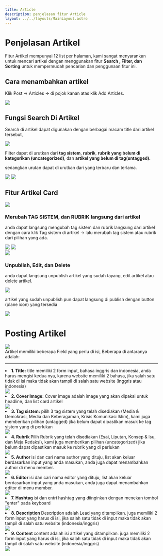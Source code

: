```yaml
---
title: Article
description: penjelasan fitur Article
layout: ../../layouts/MainLayout.astro
---
```


# Penjelasan Artikel

Fitur Artikel mempunyai 12 list per halaman, kami sangat menyarankan untuk mencari artikel dengan menggunakan fitur **Search , Filter, dan Sorting** untuk mempermudah pencarian dan penggunaan fitur ini.

## Cara menambahkan artikel

Klik Post -> Articles -> di pojok kanan atas klik Add Articles.

<div class="component-preview">
    <img src="https://i.im.ge/2023/03/05/7wJYKF.image.png">
</div>

## Fungsi Search Di Artikel

Search di artikel dapat digunakan dengan berbagai macam title dari artikel tersebut,

<div class="component-preview">
    <img src="https://i.im.ge/2023/03/06/7PIeh0.image.png">
</div>

Filter dapat di urutkan dari **tag sistem**, **rubrik**, **rubrik yang belum di kategorikan (uncategorized)**, dan **artikel yang belum di tag(untagged)**.

sedangkan urutan dapat di urutkan dari yang terbaru dan terlama.

<div class="component-preview">
    <img src="https://i.im.ge/2023/03/06/7PLUwh.image.png">
    <img src="https://i.im.ge/2023/03/06/7PLAKm.image.png">

</div>

## Fitur Artikel Card

<div class="component-preview">
  <img src="https://i.im.ge/2023/03/06/7PNzaJ.image.png">
</div>

### Merubah TAG SISTEM, dan RUBRIK langsung dari artikel

anda dapat langsung mengubah tag sistem dan rubrik langsung dari artikel dengan cara klik Tag sistem di artikel -> lalu merubah tag sistem atau rubrik dari pilihan yang ada.

<div class="component-preview">

<img src="https://i.im.ge/2023/03/06/7PU1SP.image.png">
<img src="https://i.im.ge/2023/03/06/7P5EBD.image.png">

</div>

<div class="component-preview">
  <img src="https://i.im.ge/2023/03/06/7PjHFL.image.png">
</div>

### Unpublish, Edit, dan Delete

anda dapat langsung unpublish artikel yang sudah tayang, edit artikel atau delete artikel.

<div class="component-preview">
  <img src="https://i.im.ge/2023/03/06/7PNppS.image.png">
  
</div>

artikel yang sudah unpublish pun dapat langsung di publish dengan button (plane icon) yang tersedia

<div class="component-preview">
  <img src="https://i.im.ge/2023/03/06/7PPU60.image.png">
  
</div>

# Posting Artikel
<div class="component-preview">
  <img src="https://i.im.ge/2023/03/06/7Ptju4.image.png">
  
</div>
Artikel memiliki beberapa Field yang perlu di isi, Beberapa di antaranya adalah: 
<hr/>
  <li><strong>1. Title:</strong> title memiliki 2 form input, bahasa inggris dan indonesia, anda harus mengisi kedua nya, karena website memiliki 2 bahasa, jika salah satu tidak di isi maka tidak akan tampil di salah satu website (inggris atau indonesia) </li>

  <img src="https://i.im.ge/2023/03/06/7PyrWC.image.png">
  
 
  
  </div>
  <li><strong>2. Cover Image:</strong> Cover image adalah image yang akan dipakai untuk headline, dan list card artikel </li>
  <img src="https://i.im.ge/2023/03/06/7PyFoq.image.png">
  
  <li><strong>3. Tag sistem:</strong> pilih 3 tag sistem yang telah disediakan (Media & Demokrasi, Media dan Keberagaman, Krisis Komunikasi Iklim), kami juga memberikan pilihan (untagged) jika belum dapat dipastikan masuk ke tag sistem yang di perlukan </li>
  
  <img src="https://i.im.ge/2023/03/06/7PtG48.image.png">

  <li><strong>4. Rubrik </strong> Pilih Rubrik yang telah disediakan (Esai, Liputan, Konsep & Isu, dan Meja Redaksi), kami juga memberikan pilihan (uncategorized) jika belum dapat dipastikan masuk ke rubrik yang di perlukan </li>

  <img src="https://i.im.ge/2023/03/06/7PyCb9.image.png">

  <li><strong>5. Author </strong> isi dan cari nama author yang dituju, list akan keluar berdasarkan input yang anda masukan, anda juga dapat menambahkan author di menu member. </li>

  <img src="https://i.im.ge/2023/03/06/7PyfGP.image.png">

<li><strong>6. Editor </strong> isi dan cari nama editor yang dituju, list akan keluar berdasarkan input yang anda masukan, anda juga dapat menambahkan editor di menu member. </li>

  <img src="https://i.im.ge/2023/03/06/7Pyppm.image.png">

  <li><strong>7. Hashtag </strong> isi dan entri hashtag yang diinginkan dengan menekan tombol "enter" pada keyboard</li>

  <img src="https://i.im.ge/2023/03/06/7PAo7x.image.png">

  <li><strong>8. Description </strong> Description adalah Lead yang ditampilkan. juga memiliki 2 form input yang harus di isi, jika salah satu tidak di input maka tidak akan tampil di salah satu website (indonesia/inggris)  </li>

  <img src="https://i.im.ge/2023/03/06/7PAu2y.image.png">

  <li><strong>9. Content </strong> content adalah isi artikel yang ditampilkan. juga memiliki 2 form input yang harus di isi, jika salah satu tidak di input maka tidak akan tampil di salah satu website (indonesia/inggris)  </li>

  <img src="https://i.im.ge/2023/03/06/7PAAVW.image.png">

  

